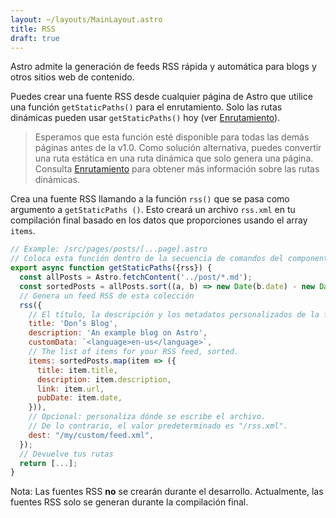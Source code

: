 ```yaml
---
layout: ~/layouts/MainLayout.astro
title: RSS
draft: true
---
```


Astro admite la generación de feeds RSS rápida y automática para blogs y otros sitios web de contenido.

Puedes crear una fuente RSS desde cualquier página de Astro que utilice una función `getStaticPaths()` para el enrutamiento. Solo las rutas dinámicas pueden usar `getStaticPaths()` hoy (ver [Enrutamiento](/es/core-concepts/routing)).

> Esperamos que esta función esté disponible para todas las demás páginas antes de la v1.0. Como solución alternativa, puedes convertir una ruta estática en una ruta dinámica que solo genera una página. Consulta [Enrutamiento](/es/core-concepts/routing) para obtener más información sobre las rutas dinámicas.

Crea una fuente RSS llamando a la función `rss()` que se pasa como argumento a `getStaticPaths ()`. Esto creará un archivo `rss.xml` en tu compilación final basado en los datos que proporciones usando el array `items`.

```js
// Example: /src/pages/posts/[...page].astro
// Coloca esta función dentro de la secuencia de comandos del componente de Astro.
export async function getStaticPaths({rss}) {
  const allPosts = Astro.fetchContent('../post/*.md');
  const sortedPosts = allPosts.sort((a, b) => new Date(b.date) - new Date(a.date));
  // Genera un feed RSS de esta colección
  rss({
    // El título, la descripción y los metadatos personalizados de la fuente RSS.
    title: 'Don’s Blog',
    description: 'An example blog on Astro',
    customData: `<language>en-us</language>`,
    // The list of items for your RSS feed, sorted.
    items: sortedPosts.map(item => ({
      title: item.title,
      description: item.description,
      link: item.url,
      pubDate: item.date,
    })),
    // Opcional: personaliza dónde se escribe el archivo.
    // De lo contrario, el valor predeterminado es "/rss.xml".
    dest: "/my/custom/feed.xml",
  });
  // Devuelve tus rutas
  return [...];
}
```

Nota: Las fuentes RSS **no** se crearán durante el desarrollo. Actualmente, las fuentes RSS solo se generan durante la compilación final.
